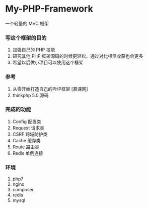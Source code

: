 # My-PHP-Framework  
一个轻量的 MVC 框架

### 写这个框架的目的  
1. 加强自己的 PHP 技能
2. 研究其他 PHP 框架源码的时候更轻松，通过对比相信收获也会更多
3. 希望以后做小项目可以使用这个框架

### 参考  
1. 从零开始打造自己的PHP框架 [慕课网]  
2. thinkphp 5.0 源码  

### 完成的功能
1. Config 配置类
2. Request 请求类
3. CSRF 跨域防护类
4. Cache 缓存类
5. Route 路由类
6. Redis 单例连接


### 环境
1. php7
2. nginx
3. composer
4. redis
5. mysql